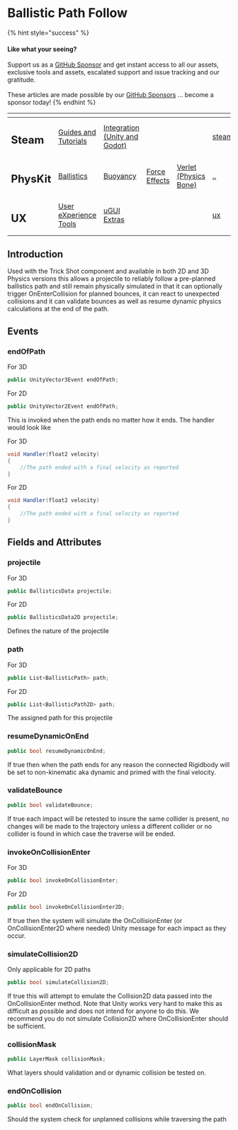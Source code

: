 # Ballistic Path Follow

{% hint style="success" %}
#### Like what your seeing?

Support us as a [GitHub Sponsor](../../../become-a-sponsor/) and get instant access to all our assets, exclusive tools and assets, escalated support and issue tracking and our gratitude.\
\
These articles are made possible by our [GitHub Sponsors](../../../become-a-sponsor/) ... become a sponsor today!
{% endhint %}

<table data-view="cards"><thead><tr><th></th><th></th><th></th><th></th><th></th><th data-hidden data-card-target data-type="content-ref"></th><th data-hidden data-card-cover data-type="files"></th></tr></thead><tbody><tr><td><h2>Steam</h2></td><td><a href="../../../company/steam/">Guides and Tutorials</a></td><td><a href="../../steamworks/">Integration (Unity and Godot)</a></td><td></td><td></td><td><a href="../../../company/steam/">steam</a></td><td><a href="../../../.gitbook/assets/Steamworks_Cover.jpg">Steamworks_Cover.jpg</a></td></tr><tr><td><h2>PhysKit</h2></td><td><a href="../learning/sample-scenes/1-ballistic-basics.md">Ballistics</a></td><td><a href="../learning/sample-scenes/1-buoyancy-example.md">Buoyancy</a></td><td><a href="../learning/sample-scenes/1-force-effect-fields.md">Force Effects</a></td><td><a href="../learning/sample-scenes/2-verlet-spring-skinned-mesh.md">Verlet (Physics Bone)</a></td><td><a href="../">..</a></td><td><a href="../../../.gitbook/assets/PhysKit Card.png">PhysKit Card.png</a></td></tr><tr><td><h2>UX</h2></td><td><a href="../../ux/learning/core-concepts/">User eXperience Tools</a></td><td><a href="../../ux/learning/ugui-extras/">uGUI Extras</a></td><td></td><td></td><td><a href="../../ux/">ux</a></td><td><a href="../../../.gitbook/assets/Splash Screen (1).png">Splash Screen (1).png</a></td></tr></tbody></table>

## Introduction

Used with the Trick Shot component and available in both 2D and 3D Physics versions this allows a projectile to reliably follow a pre-planned ballistics path and still remain physically simulated in that it can optionally trigger OnEnterCollision for planned bounces, it can react to unexpected collisions and it can validate bounces as well as resume dynamic physics calculations at the end of the path.

## Events

### endOfPath

For 3D

```csharp
public UnityVector3Event endOfPath;
```

For 2D

```csharp
public UnityVector2Event endOfPath;
```

This is invoked when the path ends no matter how it ends. The handler would look like

For 3D

```csharp
void Handler(float2 velocity)
{
    //The path ended with a final velocity as reported
}
```

For 2D

```csharp
void Handler(float2 velocity)
{
    //The path ended with a final velocity as reported
}
```

## Fields and Attributes

### projectile

For 3D

```csharp
public BallisticsData projectile;
```

For 2D

```csharp
public BallisticsData2D projectile;
```

Defines the nature of the projectile

### path

For 3D

```csharp
public List<BallisticPath> path;
```

For 2D

```csharp
public List<BallisticPath2D> path;
```

The assigned path for this projectile

### resumeDynamicOnEnd

```csharp
public bool resumeDynamicOnEnd;
```

If true then when the path ends for any reason the connected Rigidbody will be set to non-kinematic aka dynamic and primed with the final velocity.

### validateBounce

```csharp
public bool validateBounce;
```

If true each impact will be retested to insure the same collider is present, no changes will be made to the trajectory unless a different collider or no collider is found in which case the traverse will be ended.

### invokeOnCollisionEnter

For 3D

```csharp
public bool invokeOnCollisionEnter;
```

For 2D

```csharp
public bool invokeOnCollisionEnter2D;
```

If true then the system will simulate the OnCollisionEnter (or OnCollisionEnter2D where needed) Unity message for each impact as they occur.

### simulateCollision2D

Only applicable for 2D paths

```csharp
public bool simulateCollision2D;
```

If true this will attempt to emulate the Collision2D data passed into the OnCollisionEnter method. Note that Unity works very hard to make this as difficult as possible and does not intend for anyone to do this. We recommend you do not simulate Collision2D where OnCollisionEnter should be sufficient.

### collisionMask

```csharp
public LayerMask collisionMask;
```

What layers should validation and or dynamic collision be tested on.

### endOnCollision

```csharp
public bool endOnCollision;
```

Should the system check for unplanned collisions while traversing the path
